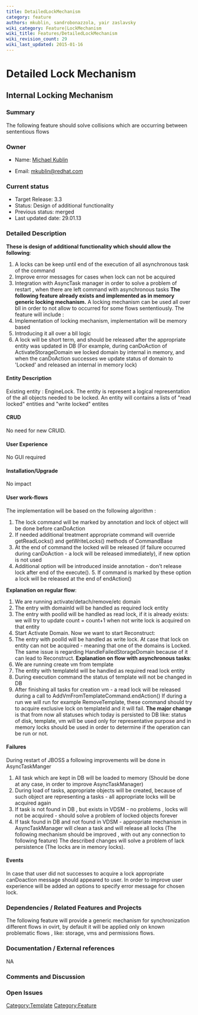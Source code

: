 ```yaml
---
title: DetailedLockMechanism
category: feature
authors: mkublin, sandrobonazzola, yair zaslavsky
wiki_category: Feature|LockMechanism
wiki_title: Features/DetailedLockMechanism
wiki_revision_count: 29
wiki_last_updated: 2015-01-16
---
```


# Detailed Lock Mechanism

## Internal Locking Mechanism

### Summary

The following feature should solve collisions which are occurring between sententious flows

### Owner

*   Name: [ Michael Kublin](User:mkublin)

<!-- -->

*   Email: mkublin@redhat.com

### Current status

*   Target Release: 3.3
*   Status: Design of additional functionality
*   Previous status: merged
*   Last updated date: 29.01.13

### Detailed Description

**These is design of additional functionality which should allow the following**:
1. A locks can be keep until end of the execution of all asynchronous task of the command
2. Improve error messages for cases when lock can not be acquired
3. Integration with AsyncTask manager in order to solve a problem of restart , when there are left command with asynchronous tasks
**The following feature already exists and implemented as in memory generic locking mechanism.**
A locking mechanism can be used all over bll in order to not allow to occurred for some flows sententiously.
The feature will include :
1. Implementation of locking mechanism, implementation will be memory based
2. Introducing it all over a bll logic
3. A lock will be short term, and should be released after the appropriate entity was updated in DB (For example, during canDoAction of ActivateStorageDomain we locked domain by internal in memory, and when the canDoAction successes we update status of domain to 'Locked' and released an internal in memory lock)

#### Entity Description

Existing entity : EngineLock.
The entity is represent a logical representation of the all objects needed to be locked.
An entity will contains a lists of "read locked" entities and "write locked" entites

#### CRUD

No need for new CRUID.

#### User Experience

No GUI required

#### Installation/Upgrade

No impact

#### User work-flows

The implementation will be based on the following algorithm :
1. The lock command will be marked by annotation and lock of object will be done before canDoAction
2. If needed additional treatment appropriate command will override getReadLocks() and getWriteLocks() methods of CommandBase
3. At the end of command the locked will be released (if failure occurred during canDoAction - a lock will be released immediately), if new option is not used
4. Additional option will be introduced inside annotation - don't release lock after end of the execute(). 5. If command is marked by these option a lock will be released at the end of endAction()

**Explanation on regular flow**:
1. We are running activate/detach/remove/etc domain
2. The entry with domainId will be handled as required lock entity
3. The entry with poolId will be handled as read lock, if it is already exists: we will try to update count = count+1 when not write lock is acquired on that entity
4. Start Activate Domain.
 Now we want to start Reconstruct:
5. The entry with poolId will be handled as write lock. At case that lock on entity can not be acquired - meaning that one of the domains is Locked.
The same issue is regarding HandleFailedStorageDomain because of it can lead to Reconstruct.
 **Explanation on flow with asynchronous tasks**:
1. We are running create vm from template
2. The entity with templateId will be handled as required read lock entity
3. During execution command the status of template will not be changed in DB
4. After finishing all tasks for creation vm - a read lock will be released during a call to AddVmFromTemplateCommand.endAction()
If during a run we will run for example RemoveTemplate, these command should try to acquire exclusive lock on templateId and it will fail.
 **The major change** is that from now all statuses which today is persisted to DB like: status of disk, template, vm will be used only for representative purpose and in memory locks should be used in order to determine if the operation can be run or not.

#### Failures

During restart of JBOSS a following improvements will be done in AsyncTaskManger
1. All task which are kept in DB will be loaded to memory (Should be done at any case, in order to improve AsyncTaskManager)
2. During load of tasks, appropriate objects will be created, because of such object are representing a tasks - all appropriate locks will be acquired again
3. If task is not found in DB , but exists in VDSM - no problems , locks will not be acquired - should solve a problem of locked objects forever
4. If task found in DB and not found in VDSM - appropriate mechanism in AsyncTaskManager will clean a task and will release all locks (The following mechanism should be improved , with out any connection to following feature)
The described changes will solve a problem of lack persistence (The locks are in memory locks).

#### Events

In case that user did not successes to acquire a lock appropriate canDoaction message should appeared to user. In order to improve user experience will be added an options to specify error message for chosen lock.

### Dependencies / Related Features and Projects

The following feature will provide a generic mechanism for synchronization different flows in ovirt, by default it will be applied only on known problematic flows , like: storage, vms and permissions flows.

### Documentation / External references

NA

### Comments and Discussion

### Open Issues

<Category:Template> <Category:Feature>
